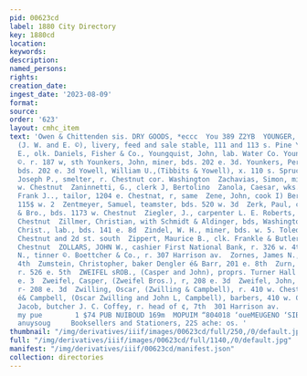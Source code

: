 ```yaml
---
pid: 00623cd
label: 1880 City Directory
key: 1880cd
location: 
keywords: 
description: 
named_persons: 
rights: 
creation_date: 
ingest_date: '2023-08-09'
format: 
source: 
order: '623'
layout: cmhc_item
text: 'Owen & Chittenden sis. DRY GOODS, *eccc  You 389 Z2YB  YOUNGER, J. W. & BRO.,
  (J. W. and E. ©), livery, feed and sale stable, 111 and 113 s. Pine Younger, L.
  E., olk. Daniels, Fisher & Co., Youngquist, John, lab. Water Co. Youngson, Bailey
  ©. r. 187 w, sth Younkers, John, miner, bds. 202 e. 3d. Younkers, Perry, engineer,
  bds. 202 e. 3d Yowell, William U.,(Tibbits & Yowell), x. 110 s. Spruce  Z  Zacek,
  Joseph P., smelter, r. Chestnut cor. Washington  Zachavias, Simon, miner, bda. 331
  w. Chestnut  Zaninnetti, G., clerk J, Bertolino  Zanola, Caesar, wks. Grant smelter  Zaumseil,
  Frank J.., tailor, 1204 e. Chestnat, r, same  Zene, John, cook I) Bertolini, r.
  115$ w. 2  Zentmeyer, Samuel, teamster, bds. 520 w. 3d  Zerk, Paul, cook A, Allen
  & Bro., bds. 1173 w. Chestnut  Ziegler, J., carpenter L. E. Roberts, bds. 416 w.
  Chestnut  Zillmer, Christian, with Schmidt & Aldinger, bds, Washington House  Zimmer,
  Christ., lab., bds. 141 e. 8d  Zindel, W. H., miner, bds. w. 5. Toledo av. bet.
  Chestnut and 2d st. south  Zippert, Maurice B., clk. Frankle & Butler, r. 113 ¢.
  Chestnut  ZOLLARS, JOHN W., cashier First National Bank, r. 326 w. 4th  Zook, Harry
  N., tinner ©. Boettcher & Co., r. 307 Harrison av.  Zornes, James N., r. 137 e.
  4th  Zumstein, Christopher, baker Dengler é& Barr, 201 e. 8th  Zurn, Henry, miner,
  r. 526 e. 5th  ZWEIFEL sROB., (Casper and John), proprs. Turner Hall Saloon, 208
  e. 3  Zweifel, Casper, (Zweifel Bros.), r, 208 e. 3d  Zweifel, John, (Zweifel Bros.},
  r- 208 e. 3d  Zwilling, Oscar, (Zwilling & Campbell), r. 410 w. Chestnut  Zwilling
  é& Campbell, (Oscar Zwilling and John L, Campbell), barbers, 410 w. Chestnut  Zybach,
  Jacob, butcher J. C. Coffey, r. head of ¢, 7th  301 Harrison av.     ‘qaqa ‘N AUN  1a}OUM,          nop
  my pue        1 $74 PUB NUIBOUD 169m  MOPUIM “804018 ‘oueMEUGENO ‘SIBMpIEY Ul 28/90      seg
  anuysoug     Booksellers and Stationers, 22S ache: os. '
thumbnail: "/img/derivatives/iiif/images/00623cd/full/250,/0/default.jpg"
full: "/img/derivatives/iiif/images/00623cd/full/1140,/0/default.jpg"
manifest: "/img/derivatives/iiif/00623cd/manifest.json"
collection: directories
---
```

